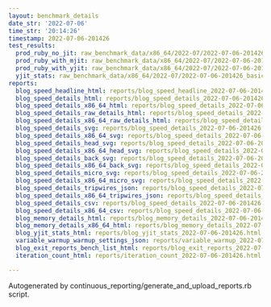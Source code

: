 ```yaml
---
layout: benchmark_details
date_str: '2022-07-06'
time_str: '20:14:26'
timestamp: 2022-07-06-201426
test_results:
  prod_ruby_no_jit: raw_benchmark_data/x86_64/2022-07/2022-07-06-201426_basic_benchmark_prod_ruby_no_jit.json
  prod_ruby_with_mjit: raw_benchmark_data/x86_64/2022-07/2022-07-06-201426_basic_benchmark_prod_ruby_with_mjit.json
  prod_ruby_with_yjit: raw_benchmark_data/x86_64/2022-07/2022-07-06-201426_basic_benchmark_prod_ruby_with_yjit.json
  yjit_stats: raw_benchmark_data/x86_64/2022-07/2022-07-06-201426_basic_benchmark_yjit_stats.json
reports:
  blog_speed_headline_html: reports/blog_speed_headline_2022-07-06-201426.html
  blog_speed_details_html: reports/blog_speed_details_2022-07-06-201426.html
  blog_speed_details_x86_64_html: reports/blog_speed_details_2022-07-06-201426.x86_64.html
  blog_speed_details_raw_details_html: reports/blog_speed_details_2022-07-06-201426.raw_details.html
  blog_speed_details_x86_64_raw_details_html: reports/blog_speed_details_2022-07-06-201426.x86_64.raw_details.html
  blog_speed_details_svg: reports/blog_speed_details_2022-07-06-201426.svg
  blog_speed_details_x86_64_svg: reports/blog_speed_details_2022-07-06-201426.x86_64.svg
  blog_speed_details_head_svg: reports/blog_speed_details_2022-07-06-201426.head.svg
  blog_speed_details_x86_64_head_svg: reports/blog_speed_details_2022-07-06-201426.x86_64.head.svg
  blog_speed_details_back_svg: reports/blog_speed_details_2022-07-06-201426.back.svg
  blog_speed_details_x86_64_back_svg: reports/blog_speed_details_2022-07-06-201426.x86_64.back.svg
  blog_speed_details_micro_svg: reports/blog_speed_details_2022-07-06-201426.micro.svg
  blog_speed_details_x86_64_micro_svg: reports/blog_speed_details_2022-07-06-201426.x86_64.micro.svg
  blog_speed_details_tripwires_json: reports/blog_speed_details_2022-07-06-201426.tripwires.json
  blog_speed_details_x86_64_tripwires_json: reports/blog_speed_details_2022-07-06-201426.x86_64.tripwires.json
  blog_speed_details_csv: reports/blog_speed_details_2022-07-06-201426.csv
  blog_speed_details_x86_64_csv: reports/blog_speed_details_2022-07-06-201426.x86_64.csv
  blog_memory_details_html: reports/blog_memory_details_2022-07-06-201426.html
  blog_memory_details_x86_64_html: reports/blog_memory_details_2022-07-06-201426.x86_64.html
  blog_yjit_stats_html: reports/blog_yjit_stats_2022-07-06-201426.html
  variable_warmup_warmup_settings_json: reports/variable_warmup_2022-07-06-201426.warmup_settings.json
  blog_exit_reports_bench_list_html: reports/blog_exit_reports_2022-07-06-201426.bench_list.html
  iteration_count_html: reports/iteration_count_2022-07-06-201426.html

---
```

Autogenerated by continuous_reporting/generate_and_upload_reports.rb script.
